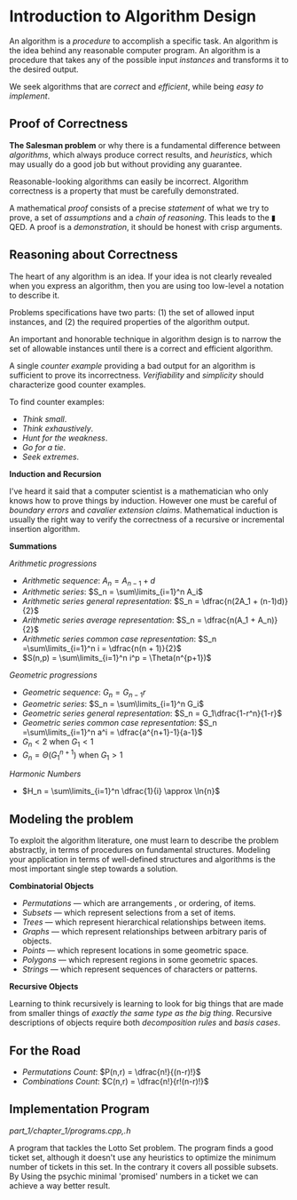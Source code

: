 # Introduction to Algorithm Design

An algorithm is a _procedure_ to accomplish a specific task.
An algorithm is the idea behind any reasonable computer program.
An algorithm is a procedure that takes any of the possible input _instances_ and transforms it to the desired output.

We seek algorithms that are _correct_ and _efficient_, while being _easy to implement_.

## Proof of Correctness

__The Salesman problem__ or why there is a fundamental difference between _algorithms_, which always produce  correct results, and _heuristics_, which may usually do a good job but without providing any guarantee.

Reasonable-looking algorithms can easily be incorrect. Algorithm correctness is a property that must be carefully demonstrated.

A mathematical _proof_ consists of a precise _statement_ of what we try to prove, a set of _assumptions_ and a _chain of reasoning_. This leads to the ▮ QED.
A proof is a _demonstration_, it should be honest with crisp arguments.

## Reasoning about Correctness

The heart of any algorithm is an idea. If your idea is not clearly revealed when you express an algorithm, then you are using too low-level a notation to describe it.

Problems specifications have two parts: (1) the set of allowed input instances, and (2) the required properties of the algorithm output.

An important and honorable technique in algorithm design is to narrow the set of allowable instances until there is a correct and efficient algorithm.

A single _counter example_ providing a bad output for an algorithm is sufficient to prove its incorrectness.
_Verifiability_ and _simplicity_ should characterize good counter examples.

To find counter examples:
* _Think small_.
* _Think exhaustively_.
* _Hunt for the weakness_.
* _Go for a tie_.
* _Seek extremes_.

__Induction and Recursion__

I've heard it said that a computer scientist is a mathematician who only knows how to prove things by induction. However one must be careful of _boundary errors_ and _cavalier extension claims_.
Mathematical induction is usually the right way to verify the correctness of a recursive or incremental insertion algorithm.

__Summations__

_Arithmetic progressions_
* _Arithmetic sequence_: $A_n = A_{n-1} + d$
* _Arithmetic series_: $S_n = \sum\limits_{i=1}^n A_i$
* _Arithmetic series general representation_: $S_n = \dfrac{n(2A_1 + (n-1)d)}{2}$
* _Arithmetic series average representation_: $S_n = \dfrac{n(A_1 + A_n)}{2}$
* _Arithmetic series common case representation_: $S_n =\sum\limits_{i=1}^n i = \dfrac{n(n + 1)}{2}$
* $S(n,p) = \sum\limits_{i=1}^n i^p = \Theta(n^{p+1})$

_Geometric progressions_
* _Geometric sequence_: $G_n = G_{n-1}r$
* _Geometric series_: $S_n = \sum\limits_{i=1}^n G_i$
* _Geometric series general representation_: $S_n = G_1\dfrac{1-r^n}{1-r}$
* _Geometric series common case representation_: $S_n =\sum\limits_{i=1}^n a^i = \dfrac{a^{n+1}-1}{a-1}$
* $G_n < 2$ when $G_1 < 1$
* $G_n = \Theta(G_1^{n + 1})$ when $G_1 > 1$

_Harmonic Numbers_
* $H_n = \sum\limits_{i=1}^n \dfrac{1}{i} \approx \ln{n}$

## Modeling the problem

To exploit the algorithm literature, one must learn to describe the problem abstractly, in terms of procedures on fundamental structures. Modeling your application in terms of well-defined structures and algorithms is the most important single step towards a solution.

__Combinatorial Objects__

* _Permutations_ — which are arrangements , or ordering, of items.
* _Subsets_ — which represent selections from a set of items.
* _Trees_ — which represent hierarchical relationships between items.
* _Graphs_ — which represent relationships between arbitrary paris of objects.
* _Points_ — which represent locations in some geometric space.
* _Polygons_ — which represent regions in some geometric spaces.
* _Strings_ — which represent sequences of characters or patterns.

__Recursive Objects__

Learning to think recursively is learning to look for big things that are made from smaller things of _exactly the same type as the big thing_. Recursive descriptions of objects require both _decomposition rules_ and _basis cases_.

## For the Road
* _Permutations Count_: $P(n,r) = \dfrac{n!}{(n-r)!}$
* _Combinations Count_: $C(n,r) = \dfrac{n!}{r!(n-r)!}$


## Implementation Program
_part_1/chapter_1/programs.cpp,.h_

A program that tackles the Lotto Set problem.
The program finds a good ticket set, although it doesn't use any heuristics to optimize the minimum number of tickets in this set. In the contrary it covers all possible subsets.
By Using the psychic minimal 'promised' numbers in a ticket we can achieve a way better result.
